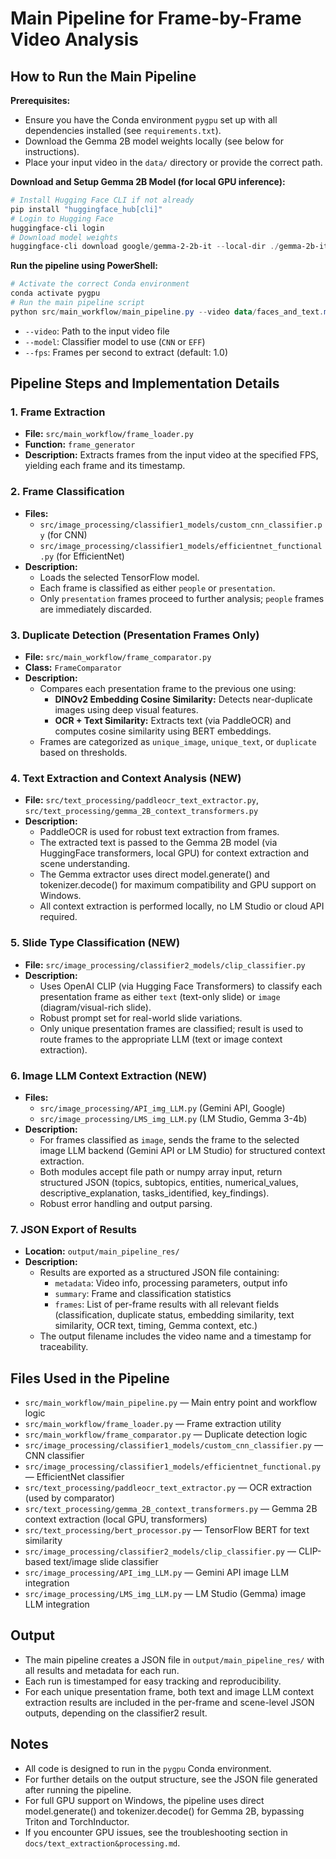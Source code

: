 # Main Pipeline for Frame-by-Frame Video Analysis

## How to Run the Main Pipeline

**Prerequisites:**
- Ensure you have the Conda environment `pygpu` set up with all dependencies installed (see `requirements.txt`).
- Download the Gemma 2B model weights locally (see below for instructions).
- Place your input video in the `data/` directory or provide the correct path.

**Download and Setup Gemma 2B Model (for local GPU inference):**
```powershell
# Install Hugging Face CLI if not already
pip install "huggingface_hub[cli]"
# Login to Hugging Face
huggingface-cli login
# Download model weights
huggingface-cli download google/gemma-2-2b-it --local-dir ./gemma-2b-it
```

**Run the pipeline using PowerShell:**
```powershell
# Activate the correct Conda environment
conda activate pygpu
# Run the main pipeline script
python src/main_workflow/main_pipeline.py --video data/faces_and_text.mp4 --model CNN --fps 1.0
```
- `--video`: Path to the input video file
- `--model`: Classifier model to use (`CNN` or `EFF`)
- `--fps`: Frames per second to extract (default: 1.0)

## Pipeline Steps and Implementation Details

### 1. Frame Extraction
- **File:** `src/main_workflow/frame_loader.py`
- **Function:** `frame_generator`
- **Description:** Extracts frames from the input video at the specified FPS, yielding each frame and its timestamp.

### 2. Frame Classification
- **Files:**
  - `src/image_processing/classifier1_models/custom_cnn_classifier.py` (for CNN)
  - `src/image_processing/classifier1_models/efficientnet_functional.py` (for EfficientNet)
- **Description:**
  - Loads the selected TensorFlow model.
  - Each frame is classified as either `people` or `presentation`.
  - Only `presentation` frames proceed to further analysis; `people` frames are immediately discarded.

### 3. Duplicate Detection (Presentation Frames Only)
- **File:** `src/main_workflow/frame_comparator.py`
- **Class:** `FrameComparator`
- **Description:**
  - Compares each presentation frame to the previous one using:
    - **DINOv2 Embedding Cosine Similarity:** Detects near-duplicate images using deep visual features.
    - **OCR + Text Similarity:** Extracts text (via PaddleOCR) and computes cosine similarity using BERT embeddings.
  - Frames are categorized as `unique_image`, `unique_text`, or `duplicate` based on thresholds.

### 4. Text Extraction and Context Analysis (NEW)
- **File:** `src/text_processing/paddleocr_text_extractor.py`, `src/text_processing/gemma_2B_context_transformers.py`
- **Description:**
  - PaddleOCR is used for robust text extraction from frames.
  - The extracted text is passed to the Gemma 2B model (via HuggingFace transformers, local GPU) for context extraction and scene understanding.
  - The Gemma extractor uses direct model.generate() and tokenizer.decode() for maximum compatibility and GPU support on Windows.
  - All context extraction is performed locally, no LM Studio or cloud API required.

### 5. Slide Type Classification (NEW)
- **File:** `src/image_processing/classifier2_models/clip_classifier.py`
- **Description:**
  - Uses OpenAI CLIP (via Hugging Face Transformers) to classify each presentation frame as either `text` (text-only slide) or `image` (diagram/visual-rich slide).
  - Robust prompt set for real-world slide variations.
  - Only unique presentation frames are classified; result is used to route frames to the appropriate LLM (text or image context extraction).

### 6. Image LLM Context Extraction (NEW)
- **Files:**
  - `src/image_processing/API_img_LLM.py` (Gemini API, Google)
  - `src/image_processing/LMS_img_LLM.py` (LM Studio, Gemma 3-4b)
- **Description:**
  - For frames classified as `image`, sends the frame to the selected image LLM backend (Gemini API or LM Studio) for structured context extraction.
  - Both modules accept file path or numpy array input, return structured JSON (topics, subtopics, entities, numerical_values, descriptive_explanation, tasks_identified, key_findings).
  - Robust error handling and output parsing.

### 7. JSON Export of Results
- **Location:** `output/main_pipeline_res/`
- **Description:**
  - Results are exported as a structured JSON file containing:
    - `metadata`: Video info, processing parameters, output info
    - `summary`: Frame and classification statistics
    - `frames`: List of per-frame results with all relevant fields (classification, duplicate status, embedding similarity, text similarity, OCR text, timing, Gemma context, etc.)
  - The output filename includes the video name and a timestamp for traceability.

## Files Used in the Pipeline
- `src/main_workflow/main_pipeline.py` — Main entry point and workflow logic
- `src/main_workflow/frame_loader.py` — Frame extraction utility
- `src/main_workflow/frame_comparator.py` — Duplicate detection logic
- `src/image_processing/classifier1_models/custom_cnn_classifier.py` — CNN classifier
- `src/image_processing/classifier1_models/efficientnet_functional.py` — EfficientNet classifier
- `src/text_processing/paddleocr_text_extractor.py` — OCR extraction (used by comparator)
- `src/text_processing/gemma_2B_context_transformers.py` — Gemma 2B context extraction (local GPU, transformers)
- `src/text_processing/bert_processor.py` — TensorFlow BERT for text similarity
- `src/image_processing/classifier2_models/clip_classifier.py` — CLIP-based text/image slide classifier
- `src/image_processing/API_img_LLM.py` — Gemini API image LLM integration
- `src/image_processing/LMS_img_LLM.py` — LM Studio (Gemma) image LLM integration

## Output
- The main pipeline creates a JSON file in `output/main_pipeline_res/` with all results and metadata for each run.
- Each run is timestamped for easy tracking and reproducibility.
- For each unique presentation frame, both text and image LLM context extraction results are included in the per-frame and scene-level JSON outputs, depending on the classifier2 result.

## Notes
- All code is designed to run in the `pygpu` Conda environment.
- For further details on the output structure, see the JSON file generated after running the pipeline.
- For full GPU support on Windows, the pipeline uses direct model.generate() and tokenizer.decode() for Gemma 2B, bypassing Triton and TorchInductor.
- If you encounter GPU issues, see the troubleshooting section in `docs/text_extraction&processing.md`.
